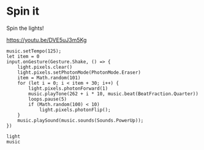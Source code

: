 # Spin it

Spin the lights!

https://youtu.be/DVE5uJ3m5Kg

```blocks
music.setTempo(125);
let item = 0
input.onGesture(Gesture.Shake, () => {
    light.pixels.clear()
    light.pixels.setPhotonMode(PhotonMode.Eraser)
    item = Math.random(101)
    for (let i = 0; i < item + 30; i++) {
        light.pixels.photonForward(1)
        music.playTone(262 + i * 10, music.beat(BeatFraction.Quarter))
        loops.pause(5)
        if (Math.random(100) < 10)
            light.pixels.photonFlip();
    }
    music.playSound(music.sounds(Sounds.PowerUp));
})
```

```package
light
music
```